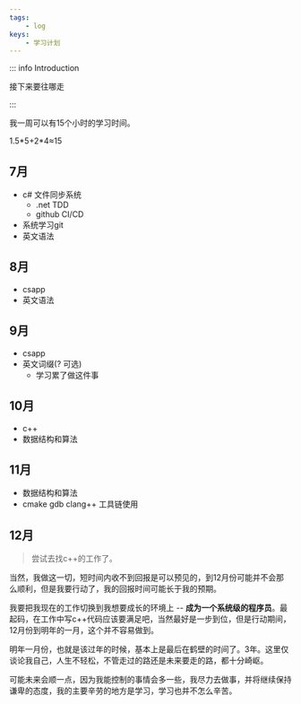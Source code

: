 ```yaml
---
tags: 
    - log
keys:
    - 学习计划
---
```


::: info Introduction

接下来要往哪走

:::

我一周可以有15个小时的学习时间。

1.5\*5+2\*4≈15

## 7月

- c# 文件同步系统
    - .net TDD
    - github CI/CD
- 系统学习git
- 英文语法

## 8月

- csapp
- 英文语法

## 9月

- csapp
- 英文词缀(? 可选)
    - 学习累了做这件事

## 10月

- c++
- 数据结构和算法

## 11月

- 数据结构和算法
- cmake gdb clang++ 工具链使用

## 12月

> 尝试去找c++的工作了。


当然，我做这一切，短时间内收不到回报是可以预见的，到12月份可能并不会那么顺利，但是我要行动了，我的回报时间可能长于我的预期。

我要把我现在的工作切换到我想要成长的环境上 -- **成为一个系统级的程序员**。最起码，在工作中写c++代码应该要满足吧，当然最好是一步到位，但是行动期间，12月份到明年的一月，这个并不容易做到。

明年一月份，也就是该过年的时候，基本上是最后在鹤壁的时间了。3年。这里仅谈论我自己，人生不轻松，不管走过的路还是未来要走的路，都十分崎岖。

可能未来会顺一点，因为我能控制的事情会多一些，我尽力去做事，并将继续保持谦卑的态度，我的主要辛劳的地方是学习，学习也并不怎么辛苦。